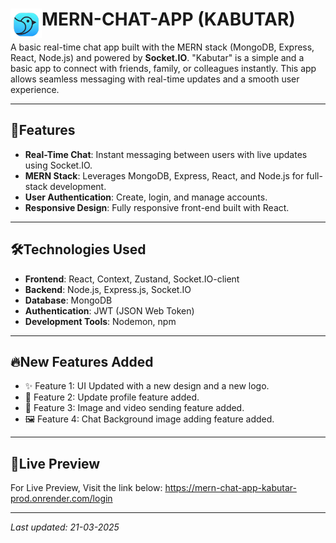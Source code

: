 <div>
  <h1>MERN-CHAT-APP (KABUTAR) <img src="./frontend/kabutar/src/assets/logo/logo.png" width="50" alt="Kabutar Logo" align="left"></h1>
</div>


A basic real-time chat app built with the MERN stack (MongoDB, Express, React, Node.js) and powered by **Socket.IO**. "Kabutar" is a simple and a basic app to connect with friends, family, or colleagues instantly. This app allows seamless messaging with real-time updates and a smooth user experience. 

---

## **🌟Features**

- **Real-Time Chat**: Instant messaging between users with live updates using Socket.IO.
- **MERN Stack**: Leverages MongoDB, Express, React, and Node.js for full-stack development.
- **User Authentication**: Create, login, and manage accounts.
- **Responsive Design**: Fully responsive front-end built with React.
  
---

## **🛠Technologies Used**

- **Frontend**: React, Context, Zustand, Socket.IO-client
- **Backend**: Node.js, Express.js, Socket.IO
- **Database**: MongoDB
- **Authentication**: JWT (JSON Web Token)
- **Development Tools**: Nodemon, npm

---

## **🔥New Features Added**
- ✨ Feature 1: UI Updated with a new design and a new logo.
- 🔄 Feature 2: Update profile feature added.
- 🎥 Feature 3: Image and video sending feature added.
- 🖼️ Feature 4: Chat Background image adding feature added.

---

## **🚀Live Preview**
   
For Live Preview, Visit the link below:
https://mern-chat-app-kabutar-prod.onrender.com/login

---

_Last updated: 21-03-2025_
